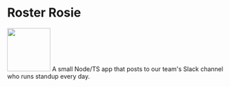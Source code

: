 # Roster Rosie
<img src="https://user-images.githubusercontent.com/10946872/209903129-806e0bf4-0317-496e-9311-87e415e7ae54.jpeg" width="100"/>
A small Node/TS app that posts to our team's Slack channel who runs standup every day.
